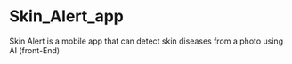 # Skin_Alert_app
Skin Alert is a mobile app that can detect skin diseases from a photo using AI (front-End)
